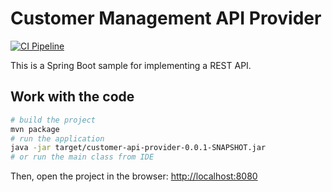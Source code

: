 # Customer Management API Provider

[![CI Pipeline](https://github.com/ueberfuhr-trainings/spring-boot-2025-03-24/actions/workflows/maven.yml/badge.svg)](https://github.com/ueberfuhr-trainings/spring-boot-2025-03-24/actions/workflows/maven.yml)

This is a Spring Boot sample for implementing a REST API.

## Work with the code

```bash
# build the project
mvn package
# run the application
java -jar target/customer-api-provider-0.0.1-SNAPSHOT.jar
# or run the main class from IDE
```

Then, open the project in the browser: [http://localhost:8080](http://localhost:8080)
